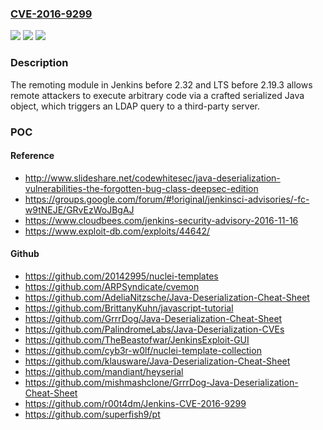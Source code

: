 ### [CVE-2016-9299](https://cve.mitre.org/cgi-bin/cvename.cgi?name=CVE-2016-9299)
![](https://img.shields.io/static/v1?label=Product&message=n%2Fa&color=blue)
![](https://img.shields.io/static/v1?label=Version&message=n%2Fa&color=blue)
![](https://img.shields.io/static/v1?label=Vulnerability&message=n%2Fa&color=brighgreen)

### Description

The remoting module in Jenkins before 2.32 and LTS before 2.19.3 allows remote attackers to execute arbitrary code via a crafted serialized Java object, which triggers an LDAP query to a third-party server.

### POC

#### Reference
- http://www.slideshare.net/codewhitesec/java-deserialization-vulnerabilities-the-forgotten-bug-class-deepsec-edition
- https://groups.google.com/forum/#!original/jenkinsci-advisories/-fc-w9tNEJE/GRvEzWoJBgAJ
- https://www.cloudbees.com/jenkins-security-advisory-2016-11-16
- https://www.exploit-db.com/exploits/44642/

#### Github
- https://github.com/20142995/nuclei-templates
- https://github.com/ARPSyndicate/cvemon
- https://github.com/AdeliaNitzsche/Java-Deserialization-Cheat-Sheet
- https://github.com/BrittanyKuhn/javascript-tutorial
- https://github.com/GrrrDog/Java-Deserialization-Cheat-Sheet
- https://github.com/PalindromeLabs/Java-Deserialization-CVEs
- https://github.com/TheBeastofwar/JenkinsExploit-GUI
- https://github.com/cyb3r-w0lf/nuclei-template-collection
- https://github.com/klausware/Java-Deserialization-Cheat-Sheet
- https://github.com/mandiant/heyserial
- https://github.com/mishmashclone/GrrrDog-Java-Deserialization-Cheat-Sheet
- https://github.com/r00t4dm/Jenkins-CVE-2016-9299
- https://github.com/superfish9/pt

